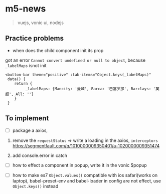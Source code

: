 # m5-news

> vuejs, vonic ui, nodejs

## Practice problems

- when does the child component init its prop

got an error `Cannot convert undefined or null to object`, because `_labelMaps` isnot init
```
<button-bar theme="positive" :tab-items="Object.keys(_labelMaps)"
 data() {
    return {
         _labelMaps: {Mancity: '曼城', Barca: '巴塞罗那', Barclays: '英超', All: ''}
    }
 }
```



## To implement

- [ ] package a axios, 
1. remove the `requestStatus` => write a loading in the axios, `interceptors`  
https://segmentfault.com/q/1010000009350401/a-1020000009351474

2. add console.error in catch

- [ ] how to effect a component in popup, write it in the vonic $popup

- [ ] how to make es7 `Object.values()` compatible with ios safari(works on laptop), babel-preset-env and babel-loader in config are not effect, use `Object.keys()` instead
